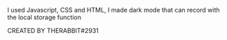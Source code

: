 I used Javascript, CSS and HTML, 
I made dark mode that can record with the local storage function

CREATED BY THERABBIT#2931
